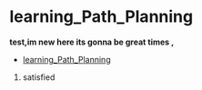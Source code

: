 # learning_Path_Planning

**test,im new here
 its gonna be great times ,**

- [learning\_Path\_Planning](#learning_path_planning)


1. satisfied








